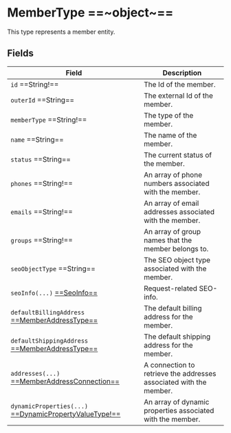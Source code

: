 # MemberType ==~object~==

This type represents a member entity.

## Fields

| Field                                                                     | Description                                                                                                      |
|---------------------------------------------------------------------------|------------------------------------------------------------------------------------------------------------------|
| `id`  ==String!==                                                         | The Id of the member.                                                                                            |
| `outerId`  ==String==                                                     | The external Id of the member.                                                                                   |
| `memberType`  ==String!==                                                 | The type of the member.                                                                                          |
| `name`  ==String==                                                        | The name of the member.                                                                                          |
| `status`  ==String==                                                      | The current status of the member.                                                                                |
| `phones`  ==String!==                                                     | An array of phone numbers associated with the member.                                                            |
| `emails`  ==String!==                                                     | An array of email addresses associated with the member.                                                          |
| `groups`  ==String!==                                                     | An array of group names that the member belongs to.                                                              |
| `seoObjectType`  ==String==                                               | The SEO  object type associated with the member.                                                                 |
| `seoInfo(...)` [ ==SeoInfo== ](../../Catalog/objects/SeoInfo.md)          | Request-related SEO-info.                                                                                        |
| `defaultBillingAddress` [ ==MemberAddressType== ](MemberAddressType.md)   | The default billing address for the member.                                                                      |
| `defaultShippingAddress` [ ==MemberAddressType== ](MemberAddressType.md)  | The default shipping address for the member.                                                                     |
| `addresses(...)` [ ==MemberAddressConnection== ](MemberAddressConnection.md) | A connection to retrieve the addresses associated with the member.                                            |
| `dynamicProperties(...)` [ ==DynamicPropertyValueType!== ](../../Cart/objects/dynamic-property-value-type.md)| An array of dynamic properties associated with the member.                    |

